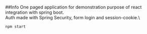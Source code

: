 
##Info
One paged application for demonstration purpose of react integration with spring boot.\
Auth made with Spring Security, form login and session-cookie.\

`npm start`